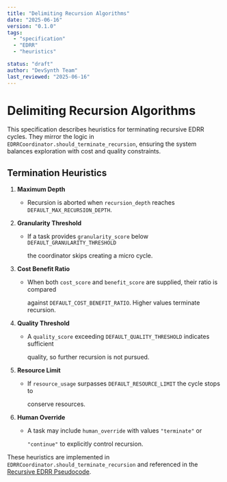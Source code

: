 ```yaml
---
title: "Delimiting Recursion Algorithms"
date: "2025-06-16"
version: "0.1.0"
tags:
  - "specification"
  - "EDRR"
  - "heuristics"

status: "draft"
author: "DevSynth Team"
last_reviewed: "2025-06-16"
---
```


# Delimiting Recursion Algorithms

This specification describes heuristics for terminating recursive EDRR cycles.
They mirror the logic in `EDRRCoordinator.should_terminate_recursion`, ensuring
the system balances exploration with cost and quality constraints.

## Termination Heuristics

1. **Maximum Depth**
   - Recursion is aborted when `recursion_depth` reaches `DEFAULT_MAX_RECURSION_DEPTH`.
2. **Granularity Threshold**
   - If a task provides `granularity_score` below `DEFAULT_GRANULARITY_THRESHOLD`

     the coordinator skips creating a micro cycle.

3. **Cost Benefit Ratio**
   - When both `cost_score` and `benefit_score` are supplied, their ratio is compared

     against `DEFAULT_COST_BENEFIT_RATIO`. Higher values terminate recursion.

4. **Quality Threshold**
   - A `quality_score` exceeding `DEFAULT_QUALITY_THRESHOLD` indicates sufficient

     quality, so further recursion is not pursued.

5. **Resource Limit**
   - If `resource_usage` surpasses `DEFAULT_RESOURCE_LIMIT` the cycle stops to

     conserve resources.

6. **Human Override**
   - A task may include `human_override` with values `"terminate"` or

     `"continue"` to explicitly control recursion.

These heuristics are implemented in `EDRRCoordinator.should_terminate_recursion`
and referenced in the [Recursive EDRR Pseudocode](recursive_edrr_pseudocode.md).
